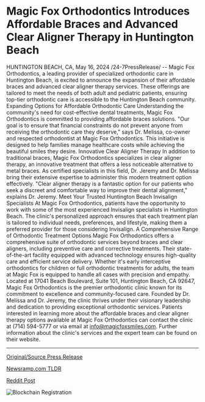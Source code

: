 # Magic Fox Orthodontics Introduces Affordable Braces and Advanced Clear Aligner Therapy in Huntington Beach

HUNTINGTON BEACH, CA, May 16, 2024 /24-7PressRelease/ -- Magic Fox Orthodontics, a leading provider of specialized orthodontic care in Huntington Beach, is excited to announce the expansion of their affordable braces and advanced clear aligner therapy services. These offerings are tailored to meet the needs of both adult and pediatric patients, ensuring top-tier orthodontic care is accessible to the Huntington Beach community.  Expanding Options for Affordable Orthodontic Care  Understanding the community's need for cost-effective dental treatments, Magic Fox Orthodontics is committed to providing affordable braces solutions. "Our goal is to ensure that financial constraints do not prevent anyone from receiving the orthodontic care they deserve," says Dr. Melissa, co-owner and respected orthodontist at Magic Fox Orthodontics. This initiative is designed to help families manage healthcare costs while achieving the beautiful smiles they desire.  Innovative Clear Aligner Therapy  In addition to traditional braces, Magic Fox Orthodontics specializes in clear aligner therapy, an innovative treatment that offers a less noticeable alternative to metal braces. As certified specialists in this field, Dr. Jeremy and Dr. Melissa bring their extensive expertise to administer this modern treatment option effectively. "Clear aligner therapy is a fantastic option for our patients who seek a discreet and comfortable way to improve their dental alignment," explains Dr. Jeremy.  Meet Your Trusted Huntington Beach Invisalign Specialists  At Magic Fox Orthodontics, patients have the opportunity to work with some of the most experienced Invisalign specialists in Huntington Beach. The clinic's personalized approach ensures that each treatment plan is tailored to individual needs, preferences, and lifestyle, making them a preferred provider for those considering Invisalign.  A Comprehensive Range of Orthodontic Treatment Options  Magic Fox Orthodontics offers a comprehensive suite of orthodontic services beyond braces and clear aligners, including preventive care and corrective treatments. Their state-of-the-art facility equipped with advanced technology ensures high-quality care and efficient service delivery. Whether it's early interceptive orthodontics for children or full orthodontic treatments for adults, the team at Magic Fox is equipped to handle all cases with precision and empathy.  Located at 17041 Beach Boulevard, Suite 101, Huntington Beach, CA 92647, Magic Fox Orthodontics is the premier orthodontic clinic known for its commitment to excellence and community-focused care. Founded by Dr. Melissa and Dr. Jeremy, the clinic thrives under their visionary leadership and dedication to providing exceptional orthodontic services.  Patients interested in learning more about the affordable braces and clear aligner therapy options available at Magic Fox Orthodontics can contact the clinic at (714) 594-5777 or via email at info@magicfoxsmiles.com. Further information about the clinic's services and the expert team can be found on their website. 

---

[Original/Source Press Release](https://www.24-7pressrelease.com/press-release/510931/magic-fox-orthodontics-introduces-affordable-braces-and-advanced-clear-aligner-therapy-in-huntington-beach)
                    

[Newsramp.com TLDR](None) 



[Reddit Post](https://www.reddit.com/r/HealthCareNewsInfo/comments/1ct76g9/magic_fox_orthodontics_expands_affordable_braces/) 



![Blockchain Registration](https://cdn.newsramp.app/24-7PressRelease/qrcode/245/16/tintcLYP.webp)